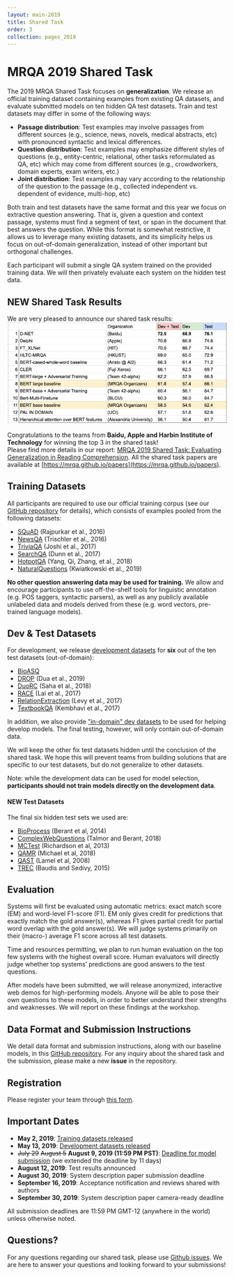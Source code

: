 ```yaml
---
layout: main-2019
title: Shared Task
order: 3
collection: pages_2019
---
```

# MRQA 2019 Shared Task
The 2019 MRQA Shared Task focuses on **generalization**.
We release an official training dataset containing examples from existing QA datasets, and evaluate submitted models on ten hidden QA test datasets.
Train and test datasets may differ in some of the following ways:
- **Passage distribution**: Test examples may involve passages from different sources (e.g., science, news, novels, medical abstracts, etc) with pronounced syntactic and lexical differences.
- **Question distribution**: Test examples may emphasize different styles of questions (e.g., entity-centric, relational, other tasks reformulated as QA, etc) which may come from different sources (e.g., crowdworkers, domain experts, exam writers, etc.)
- **Joint distribution**: Test examples may vary according to the relationship of the question to the passage (e.g., collected independent vs. dependent of evidence, multi-hop, etc)

Both train and test datasets have the same format and this year we focus on extractive question answering. That is, given a question and context passage, systems must find a segment of text, or span in the document that best answers the question. While this format is somewhat restrictive, it allows us to leverage many existing datasets, and its simplicity helps us focus on out-of-domain generalization, instead of other important but orthogonal challenges.

Each participant will submit a single QA system trained on the provided training data.
We will then privately evaluate each system on the hidden test data.

## ****NEW**** Shared Task Results
We are very pleased to announce our shared task results:
![results](assets/images/mrqa-results.png)

Congratulations to the teams from **Baidu, Apple and Harbin Institute of Technology** for winning the top 3 in the shared task! <br>
Please find more details in our report: [MRQA 2019 Shared Task: Evaluating Generalization in Reading Comprehension](https://arxiv.org/abs/1910.09753).
All the shared task papers are available at [https://mrqa.github.io/papers](https://mrqa.github.io/papers).

## Training Datasets

All participants are required to use our official training corpus (see our [GitHub repository](https://github.com/mrqa/MRQA-Shared-Task-2019) for details),
which consists of examples pooled from the following datasets:
- [SQuAD](https://arxiv.org/abs/1606.05250) (Rajpurkar et al., 2016)
- [NewsQA](https://arxiv.org/abs/1611.09830) (Trischler et al., 2016)
- [TriviaQA](https://arxiv.org/abs/1705.03551) (Joshi et al., 2017)
- [SearchQA](https://arxiv.org/abs/1704.05179) (Dunn et al., 2017)
- [HotpotQA](https://arxiv.org/abs/1809.09600) (Yang, Qi, Zhang, et al., 2018)
- [NaturalQuestions](https://ai.google/research/pubs/pub47761) (Kwiatkowski et al., 2019)

**No other question answering data may be used for training.**
We allow and encourage participants to use off-the-shelf tools for linguistic annotation (e.g. POS taggers, syntactic parsers),
as well as any publicly available unlabeled data and models derived from these (e.g. word vectors, pre-trained language models).


## Dev & Test Datasets

For development, we release [development datasets](https://github.com/mrqa/MRQA-Shared-Task-2019#out-of-domain) for **six** out of the ten test datasets (out-of-domain):
- [BioASQ](http://bioasq.org/)
- [DROP](https://arxiv.org/abs/1903.00161) (Dua et al., 2019)
- [DuoRC](https://arxiv.org/abs/1804.07927) (Saha et al., 2018)
- [RACE](https://arxiv.org/abs/1704.04683) (Lai et al., 2017)
- [RelationExtraction](https://arxiv.org/abs/1706.04115) (Levy et al., 2017)
- [TextbookQA](http://ai2-website.s3.amazonaws.com/publications/CVPR17_TQA.pdf) (Kembhavi et al., 2017)

In addition, we also provide ["in-domain" dev datasets](https://github.com/mrqa/MRQA-Shared-Task-2019#in-domain) to be used for helping develop models.
The final testing, however, will only contain out-of-domain data.

We will keep the other fix test datasets hidden until the conclusion of the shared task.
We hope this will prevent teams from building solutions that are specific to our test datasets,
but do not generalize to other datasets.

Note: while the development data can be used for model selection,
**participants should not train models directly on the development data**.

#### ****NEW**** Test Datasets
The final six hidden test sets we used are:
- [BioProcess](https://www.aclweb.org/anthology/D14-1159v2.pdf) (Berant et al, 2014)
- [ComplexWebQuestions](https://www.aclweb.org/anthology/N18-1059.pdf) (Talmor and Berant, 2018)
- [MCTest](https://www.aclweb.org/anthology/D13-1020.pdf) (Richardson et al, 2013)
- [QAMR](https://www.aclweb.org/anthology/N18-2089.pdf) (Michael et al, 2018)
- [QAST](http://www.lrec-conf.org/proceedings/lrec2008/pdf/511_paper.pdf) (Lamel et al, 2008)
- [TREC](http://ailao.eu/yodaqa/yodaqa-clef2015.pdf) (Baudis and Sedivy, 2015)


## Evaluation

Systems will first be evaluated using automatic metrics: exact match score (EM) and word-level F1-score (F1).
EM only gives credit for predictions that exactly match the gold answer(s),
whereas F1 gives partial credit for partial word overlap with the gold answer(s).
We will judge systems primarily on their (macro-) average F1 score across all test datasets.

Time and resources permitting, we plan to run human evaluation on the top few systems with the highest overall score.
Human evaluators will directly judge whether top systems’ predictions are good answers to the test questions.

After models have been submitted, we will release anonymized, interactive web demos for
high-performing models.
Anyone will be able to pose their own questions to these models,
in order to better understand their strengths and weaknesses.
We will report on these findings at the workshop.

## Data Format and Submission Instructions

We detail data format and submission instructions, along with our baseline models,
in this [GitHub repository](https://github.com/mrqa/MRQA-Shared-Task-2019).
For any inquiry about the shared task and the submission, please make a new **issue** in the repository.


## Registration
Please register your team through [this form](https://forms.gle/wBy5Ph3WWgGPw9dY7).

## Important Dates

- **May 2, 2019**: [Training datasets released](https://github.com/mrqa/MRQA-Shared-Task-2019#training-data)
- **May 13, 2019**: [Development datasets released](https://github.com/mrqa/MRQA-Shared-Task-2019#out-of-domain)
- ~~July 29~~ ~~August 5~~ **August 9, 2019 (11:59 PM PST)**: [Deadline for model submission](https://github.com/mrqa/MRQA-Shared-Task-2019#submission) (we extended the deadline by 11 days)
- **August 12, 2019**: Test results announced
- **August 30, 2019**: System description paper submission deadline
- **September 16, 2019**: Acceptance notification and reviews shared with authors
- **September 30, 2019**: System description paper camera-ready deadline

All submission deadlines are 11:59 PM GMT-12 (anywhere in the world) unless otherwise noted.

## Questions?
For any questions regarding our shared task, please use [Github issues](https://github.com/mrqa/MRQA-Shared-Task-2019/issues). We are here to answer your questions and looking forward to your submissions!
